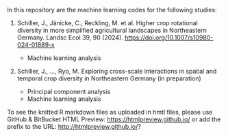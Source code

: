 In this repository are the machine learning codes for the following studies:

1. Schiller, J., Jänicke, C., Reckling, M. et al. Higher crop rotational diversity in more simplified agricultural landscapes in Northeastern Germany. Landsc Ecol 39, 90 (2024). https://doi.org/10.1007/s10980-024-01889-x
   - Machine learning analysis

2. Schiller, J., ..., Ryo, M. Exploring cross-scale interactions in spatial and temporal crop diversity in Northeastern Germany (in preparation)
   - Principal component analysis
   - Machine learning analysis
  
To see the knitted R markdown files as uploaded in hmtl files, please use GitHub & BitBucket HTML Preview:
https://htmlpreview.github.io/ 
or add the prefix to the URL: http://htmlpreview.github.io/?
